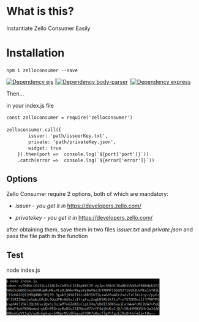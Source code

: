# What is this?

Instantiate Zello Consumer Easily

# Installation

`npm i zelloconsumer --save`

[![Dependency ejs](https://gist.githubusercontent.com/Allanksr/0462f5527dff6591b78a93f7bdb9ee5b/raw/48a73c13eb971bad32a2de0b46b98c8b91598c57/ejs.svg)](https://www.npmjs.com/package/ejs)
|[![Dependency body-parser](https://gist.githubusercontent.com/Allanksr/35a37c96247d6f1988ddd591a40e39b4/raw/62ba8bb9c76239b46e8d1612b81658a7aa1e1500/body-parser.svg)](https://www.npmjs.com/package/body-parser)
|[![Dependency express](https://gist.githubusercontent.com/Allanksr/25c35fbe9e8019a5ab63092b0ad374e5/raw/c353a2ab5e4b1e4ab105acfeedce1cab8d94bc3a/express.svg)](https://www.npmjs.com/package/express)


Then...

in your index.js file
```
const zelloconsumer = require('zelloconsumer')

zelloconsumer.call({
        issuer: 'path/issuerKey.txt',
        private: 'path/privateKey.json',
        widget: true
    }).then(port =>  console.log(`${port['port']}`))
    .catch(error =>  console.log(`${error['error']}`))
```
## Options

Zello Consumer require 2 options, both of which are mandatory:

* *issuer* -  _you get it in_ https://developers.zello.com/

* *privatekey* - _you get it in_ https://developers.zello.com/


after obtaining them, save them in two files _issuer.txt_ and _private.json_
and pass the file path in the function

## Test
node index.js

<img src="https://raw.githubusercontent.com/Allanksr/zelloconsumer/gh-pages/test/token.PNG" width="400px">

